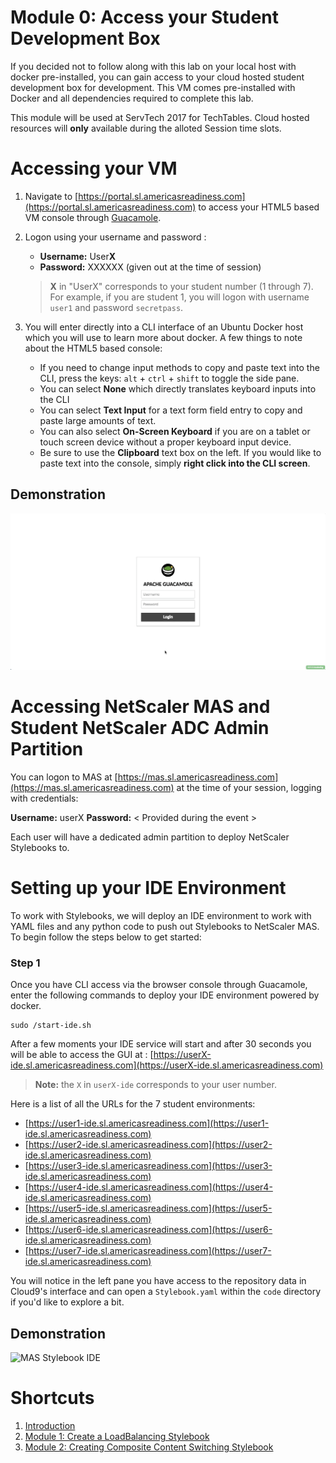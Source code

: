 # Module 0: Access your Student Development Box

If you decided not to follow along with this lab on your local host with docker pre-installed, you can gain access to your cloud hosted student development box for development. This VM comes pre-installed with Docker and all dependencies required to complete this lab. 

This module will be used at ServTech 2017 for TechTables. Cloud hosted resources will **only** available during the alloted Session time slots. 

# Accessing your VM

1. Navigate to [https://portal.sl.americasreadiness.com](https://portal.sl.americasreadiness.com) to access your HTML5 based VM console through [Guacamole](https://vimeo.com/116207678).

2. Logon using your username and password : 
    * **Username:** User**X**
    * **Password:** XXXXXX (given out at the time of session)

    > **X** in "UserX" corresponds to your student number (1 through 7). For example, if you are student 1, you will logon with username `user1` and password `secretpass`. 

3. You will enter directly into a CLI interface of an Ubuntu Docker host which you will use to learn more about docker. A few things to note about the HTML5 based console: 
	
    * If you need to change input methods to copy and paste text into the CLI, press the keys: `alt` + `ctrl` + `shift` to toggle the side pane. 
    * You can select  **None** which directly translates keyboard inputs into the CLI
    * You can select **Text Input** for a text form field entry to copy and paste large amounts of text. 
    * You can also select **On-Screen Keyboard** if you are on a tablet or touch screen device   without a proper keyboard input device. 
    * Be sure to use the **Clipboard** text box on the left. If you would like to paste text into the console, simply **right click into the CLI screen**. 
  
## Demonstration 

![Login to console](images/console-logon.gif)

# Accessing NetScaler MAS and Student NetScaler ADC Admin Partition

You can logon to MAS at [https://mas.sl.americasreadiness.com](https://mas.sl.americasreadiness.com) at the time of your session, logging with credentials: 

**Username:** userX
**Password:** < Provided during the event > 

Each user will have a dedicated admin partition to deploy NetScaler Stylebooks to. 

# Setting up your IDE Environment 

To work with Stylebooks, we will deploy an IDE environment to work with YAML files and any python code to push out Stylebooks to NetScaler MAS. To begin follow the steps below to get started: 

### Step 1

Once you have CLI access via the browser console through Guacamole, enter the following commands to deploy your IDE environment powered by docker.

```
sudo /start-ide.sh
```

After a few moments your IDE service will start and after 30 seconds you will be able to access the GUI at : [https://userX-ide.sl.americasreadiness.com](https://userX-ide.sl.americasreadiness.com) 
  >**Note:** the `X` in `userX-ide` corresponds to your user number.

  Here is a list of all the URLs for the 7 student environments:
  
  * [https://user1-ide.sl.americasreadiness.com](https://user1-ide.sl.americasreadiness.com)
  * [https://user2-ide.sl.americasreadiness.com](https://user2-ide.sl.americasreadiness.com)
  * [https://user3-ide.sl.americasreadiness.com](https://user3-ide.sl.americasreadiness.com)
  * [https://user4-ide.sl.americasreadiness.com](https://user4-ide.sl.americasreadiness.com)
  * [https://user5-ide.sl.americasreadiness.com](https://user5-ide.sl.americasreadiness.com)
  * [https://user6-ide.sl.americasreadiness.com](https://user6-ide.sl.americasreadiness.com)
  * [https://user7-ide.sl.americasreadiness.com](https://user7-ide.sl.americasreadiness.com)

You will notice in the left pane you have access to the repository data in Cloud9's interface and can open a `Stylebook.yaml` within the `code` directory if you'd like to explore a bit. 

## Demonstration 

![MAS Stylebook IDE](images/MAS-Stylebook-IDE.gif)


# Shortcuts

1. [Introduction](../)
2. [Module 1: Create a LoadBalancing Stylebook](../Module-1)
3. [Module 2: Creating Composite Content Switching Stylebook](../Module-2)



